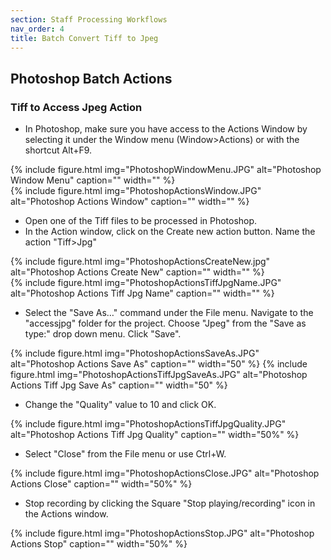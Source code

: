```yaml
---
section: Staff Processing Workflows
nav_order: 4
title: Batch Convert Tiff to Jpeg
---
```


## Photoshop Batch Actions

### Tiff to Access Jpeg Action

- In Photoshop, make sure you have access to the Actions Window by selecting it under the Window menu (Window>Actions) or with the shortcut Alt+F9.

<div class="container">
  <div class="row">
    <div class="col">
{% include figure.html img="PhotoshopWindowMenu.JPG" alt="Photoshop Window Menu" caption="" width="" %}
    </div>
    <div class="col">
{% include figure.html img="PhotoshopActionsWindow.JPG" alt="Photoshop Actions Window" caption="" width="" %}
    </div>
  </div>

- Open one of the Tiff files to be processed in Photoshop.
- In the Action window, click on the Create new action button. Name the action "Tiff>Jpg"

<div class="container">
  <div class="row">
    <div class="col">
     {% include figure.html img="PhotoshopActionsCreateNew.jpg" alt="Photoshop Actions Create New" caption="" width="" %}
    </div>
    <div class="col">
     {% include figure.html img="PhotoshopActionsTiffJpgName.JPG" alt="Photoshop Actions Tiff Jpg Name" caption="" width="" %}
    </div>
  </div>

- Select the "Save As…" command under the File menu. Navigate to the "accessjpg" folder for the project. Choose "Jpeg" from the "Save as type:" drop down menu. Click "Save".

{% include figure.html img="PhotoshopActionsSaveAs.JPG" alt="Photoshop Actions Save As" caption="" width="50" %}
{% include figure.html img="PhotoshopActionsTiffJpgSaveAs.JPG" alt="Photoshop Actions Tiff Jpg Save As" caption="" width="50" %}



- Change the "Quality" value to 10 and click OK.

{% include figure.html img="PhotoshopActionsTiffJpgQuality.JPG" alt="Photoshop Actions Tiff Jpg Quality" caption="" width="50%" %}

- Select "Close" from the File menu or use Ctrl+W.

{% include figure.html img="PhotoshopActionsClose.JPG" alt="Photoshop Actions Close" caption="" width="50%" %}

- Stop recording by clicking the Square "Stop playing/recording" icon in the Actions window.

{% include figure.html img="PhotoshopActionsStop.JPG" alt="Photoshop Actions Stop" caption="" width="50%" %}